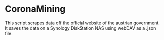 # CoronaMining

This script scrapes data off the official website of the austrian government.
It saves the data on a Synology DiskStation NAS using webDAV as a .json file.
